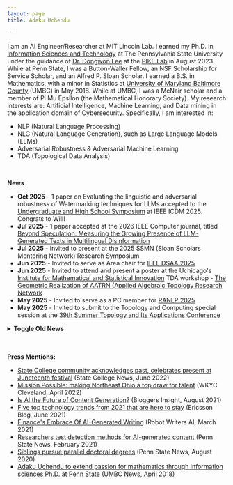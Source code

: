 ```yaml
---
layout: page
title: Adaku Uchendu 

---
```

I am an AI Engineer/Researcher at MIT Lincoln Lab. I earned my Ph.D. in [Information Sciences and Technology](https://ist.psu.edu/) at The Pennsylvania State University under the guidance of [Dr. Dongwon Lee](http://pike.psu.edu/dongwon/) at the [PIKE Lab](http://pike.psu.edu/) in August 2023. While at Penn State, I was a Button-Waller Fellow, an NSF Scholarship for Service Scholar, and an Alfred P. Sloan Scholar. I earned a B.S. in Mathematics, with a minor in Statistics at [University of Maryland Baltimore County](https://umbc.edu/) (UMBC) in May 2018. While at UMBC, I was a McNair scholar and a member of Pi Mu Epsilon (the Mathematical Honorary Society). My research interests are: Artificial Intelligence, Machine Learning, and Data mining in the application domain of Cybersecurity. 
Specifically, I am interested in:
* NLP (Natural Language Processing)
* NLG (Natural Language Generation), such as Large Language Models (LLMs) 
* Adversarial Robustness & Adversarial Machine Learning  
* TDA (Topological Data Analysis)


<br>

**News**
* **Oct 2025** - 1 paper on Evaluating the linguistic and adversarial robustness of Watermarking techniques for LLMs accepted to the [Undergraduate and High School Symposium](https://2025-icdm-ughs.github.io/) at IEEE ICDM 2025. Congrats to Will!
* **Jul 2025** - 1 paper accepted at the 2026 IEEE Computer journal, titled [Beyond Speculation: Measuring the Growing Presence of LLM-Generated Texts in Multilingual Disinformation](https://arxiv.org/abs/2503.23242)
* **Jul 2025** - Invited to present at the 2025 SSMN (Sloan Scholars Mentoring Network) Research Symposium 
* **Jun 2025** - Invited to serve as Area chair for [IEEE DSAA 2025](https://dsaa.ieee.org/2025/)
* **Jun 2025** - Invited to attend and present a poster at the Uchicago's [Institute for Mathematical and Statistical Innovation](https://www.imsi.institute/) TDA workshop - [The Geometric Realization of AATRN (Applied Algebraic Topology Research Network](https://www.imsi.institute/activities/the-geometric-realization-of-aatrn-applied-algebraic-topology-research-network/)
* **May 2025** - Invited to serve as a PC member for [RANLP 2025](https://ranlp.org/ranlp2025/)
* **May 2025** - Invited to submit to the Topology and Computing special session at the [39th Summer Topology and Its Applications Conference](https://preview.scholarlattice.org/collections/26c1e386-636e-4ed2-8818-3ec1444a4e98)

<details>
    <summary><b>Toggle Old News</b></summary>
    <li> <b>Apr 2025</b> - Invited to serve as Senior Area Chair (SAC) for EMNLP 2025 </li>
    <li> <b>Mar 2025</b> - A new preprint, about investigating the prevalence of machine-generated texts in disinformation datasets - 
        <a href="https://arxiv.org/abs/2503.23242">Beyond speculation: Measuring the growing presence of LLM-generated texts in multilingual disinformation</a> </li>
    <li> <b>Mar 2025</b> - 1 paper on <a href="https://arxiv.org/abs/2503.19099">Obfuscation and Impersonation attacks</a> accepted to <a href="https://www.nlp4dh.com/nlp4dh-2025">NLP4DH</a> </li>
   <li> <b>Mar 2025</b> - Served on a panel for UMBC McNair's <a href="https://my3.my.umbc.edu/groups/public-mcnair/events/137605">Let's Talk Grad School (LTGS) #3: Careers After Graduate School</a> </li>
    <li> <b>Feb 2025</b> - Invited to serve as Area Chair for ACL RR (ACL 2025) </li>
    <li> <b>Feb 2025</b> - Invited to Panels & Workshops reviewer for the 2025 <a href="https://cmd-it.org/tapia-conference/">Tapia conference</a> </li>
    <li> <b>Jan 2025</b> - Invited to serve as a PC member at <a href="https://ecai2025.org/">ECAI 2025</a> conference </li>
    <li> <b>Jan 2025</b> - 2 papers accepted to <a href="https://2025.naacl.org/">NAACL 2025</a> - <a href="https://arxiv.org/pdf/2406.16288">PlagBench</a> and <a href="https://arxiv.org/pdf/2411.04032?">Beemo</a> </li>
    <li> <b>Nov 2024</b> - A new preprint on a comprehensive survey of Topological Data Analysis applications in NLP, titled <a href="https://arxiv.org/pdf/2411.10298">Unveiling Topological Structures in Text: A Comprehensive Survey of Topological Data Analysis Applications in NLP</a> is available </li>
    <li> <b>Nov 2024</b> - A new preprint, titled <a href="https://arxiv.org/pdf/2411.04032">Beemo: Benchmark of Expert-edited Machine-generated Outputs</a> is available </li>
    <li> <b>Oct 2024</b> - Invited to review for <a href="https://www.nature.com/nathumbehav/">Nature Human Behaviour</a> and to serve as PC member for <a href="https://2025.naacl.org/calls/tutorials/">NAACL-HLT/ACL/EMNLP Tutorials 2025</a> </li>
    <li> <b>Sep 2024</b> - Selected to participate in the 2025 <a href="https://www.mittag-leffler.se/activities/ewm-ems-summer-school-stability-in-topological-data-analysis/">EWM-EMS Summer School: Stability in Topological Data Analysis</a>  at <a href="https://www.mittag-leffler.se/">Institut Mittag-Leffler</a> </li>
    <li> <b>Sep 2024</b> - 1 paper on Evaluating the Adversarial robustness of multi-lingual deepfake text detector - <a href="https://arxiv.org/abs/2401.07867">Authorship Obfuscation in Multilingual Machine-Generated Text Detection</a> has been accepted to EMNLP-Findings 2024 </li>
    <li> <b>Jul 2024</b> - Invited to serve as a PC member at <a href="https://genai-content-detection.gitlab.io/">Workshop on Detecting AI Generated Content (DAIGenC)</a> @ <a href="https://coling2025.org/">COLING 2025</a> conference </li>
    <li> <b>Jul 2024</b> - Invited to serve on a virtual panel of professionals to speak to <a href="https://lsamp.umbc.edu/program-description/usm-lsamp-research-program/">USM LSAMP</a> Summer Research Fellows about career pathways. </li>
    <li> <b>Jul 2024</b> - Selected to participate in the 2024 <a href="https://www.dagstuhl.de/en/seminars/seminar-calendar/seminar-details/24401">Dagstuhl Seminar - "Fair Division: Algorithms, Solution Concepts, and Applications"</a>  </li>
    <li> <b>Jul 2024</b> - 1 paper on Deepfake Text Detection with Topological Data Analysis accepted to <a href="https://www.ecai2024.eu/">ECAI 2024</a>, titled <a href="https://arxiv.org/pdf/2309.12934">TOPFORMER: Topology-Aware Authorship Attribution of Deepfake Texts with Diverse Writing Styles</a>  </li>
    <li> <b>Jun 2024</b> - A new preprint titled, <a href="https://arxiv.org/pdf/2406.16288v1">PlagBench: Exploring the Duality of Large Language Models in Plagiarism Generation and Detection</a> </li>
    <li> <b>May 2024</b> - Invited to be a Reviewer for <a href="https://www.winlp.org/">Widening Natural Language Processing (WiNLP) 2024</a>  </li>
    <li> <b>May 2024</b> - 1 paper on the philosophical paradox of authorship before and after authorship masking - <a href="https://arxiv.org/pdf/2311.08374">A Ship of Theseus</a> has been accepted to ACL'24 </li>
    <li> <b>May 2024</b> - Invited to give a talk at the <a href="https://sites.google.com/cohere.com/c4ai-community/community-programs/regional-africa">Geo Regional African Group</a> at <a href="https://cohere.com/events/c4ai-Adaku-Uchendu-2024">Cohere for AI</a> </li>
    <li> <b>Apr 2024</b> - Selected to participate in the <a href="https://www.heidelberg-laureate-forum.org/">11th Heidelberg Laureate Forum (HLF)</a> 2024  </li>
    <li> <b>Mar 2024</b> - 1 paper on using statistical psycholinguistic features to detect Deepfake Texts - <a href="https://browse.arxiv.org/abs/2310.06202">GPT-who</a> has been accepted to NAACL-Findings'24 </li>
    <li> <b>Mar 2024</b> - Invited to be a PC member at <a href="https://www.ecai2024.eu/committees/pc">ECAI 2024</a> conference  </li>
    <li> <b>Jan 2024</b> - Upcoming Invited Talk at <a href="https://www.sgu.edu/">St. George's University, Grenada</a> on Feb 15th  </li>
    <li> <b>Jan 2024</b> - A new preprint titled, <a href="https://arxiv.org/abs/2401.07867">Authorship Obfuscation in Multilingual Machine-Generated Text Detection</a> is available  </li>
    <li> <b>Dec 2023</b> - Attended EMNLP 2023 in person for 3 accepted papers - <a href="https://arxiv.org/abs/2310.13606">MULTITuDE</a>, <a href="https://arxiv.org/abs/2310.15515">F3</a>, and <a href="https://arxiv.org/abs/2310.16746">HANSEN</a>  </li>
    <li> <b>Nov 2023</b> - A new preprint titled, <a href="https://arxiv.org/abs/2311.08374">A Ship of Theseus: Curious Cases of Paraphrasing in LLM-Generated Texts</a> is available  </li>
    <li> <b>Oct 2023</b> - Tutorial: <a href="https://adauchendu.github.io/Tutorials/">Catch Me If You GPT: Tutorial on Deepfake Texts</a> accepted at <a href="https://2024.naacl.org/program/tutorials/">NAACL 2024</a>  </li>
    <li> <b>Oct 2023</b> - A new preprint titled, <a href="https://browse.arxiv.org/abs/2310.06202">GPT-who: An Information Density-based Machine-Generated Text Detector</a> is available  </li>
    <li> <b>Sep 2023</b> - A new preprint titled, <a href="https://browse.arxiv.org/abs/2309.12934">TopRoBERTa: Topology-Aware Authorship Attribution of Deepfake Texts</a> is available </li>

</details>

<br>
<br>


**Press Mentions:**
* [State College community acknowledges past, celebrates present at Juneteenth festival](https://www.collegian.psu.edu/news/borough/state-college-community-acknowledges-past-celebrates-present-at-juneteenth-festival/article_be991856-ef6f-11ec-a22c-2b87aa9aeddd.html) (State College News, June 2022)
* [Mission Possible: making Northeast Ohio a top draw for talent](https://www.wkyc.com/article/news/local/jobs/northeast-ohio-talent-recruiting/95-3c2b0096-635a-4621-beaf-1fba216e1167) (WKYC Cleveland, April 2022)
* [Is AI the Future of Content Generation?](https://www.bloggersinsights.com/blog/technology-web/is-ai-the-future-of-content-generation-bid-440.html) (Bloggers Insight, August 2021)
* [Five top technology trends from 2021 that are here to stay](https://www.ericsson.com/en/blog/2021/6/technology-trends-2021-here-to-stay) (Ericsson Blog, June 2021)
* [Finance's Embrace Of AI-Generated Writing](https://robotwritersai.com/2021/03/01/finances-embrace-of-ai-generated-writing-2/) (Robot Writers AI, March 2021)
* [Researchers test detection methods for AI-generated content](https://news.psu.edu/story/646731/2021/02/05/research/researchers-test-detection-methods-ai-generated-content) (Penn State News, February 2021)
* [Siblings pursue parallel doctoral degrees](https://news.psu.edu/story/629083/2020/08/20/academics/siblings-pursue-parallel-doctoral-degrees) (Penn State News, August 2020)
* [Adaku Uchendu to extend passion for mathematics through information sciences Ph.D. at Penn State](https://news.umbc.edu/adaku-uchendu-to-extend-passion-for-mathematics-through-information-sciences-ph-d-at-penn-state/) (UMBC News, April 2018)
<!-- * [Get to know a Tutor](https://lrc.umbc.edu/tutor/get-to-know-a-tutor/adaku-uchendu/) 2018
 -->
